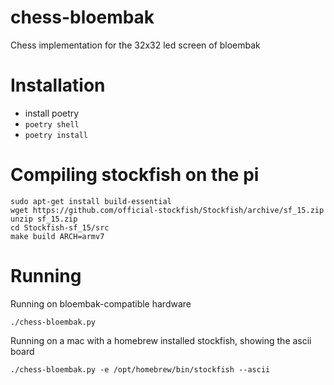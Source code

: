 # chess-bloembak
Chess implementation for the 32x32 led screen of bloembak

# Installation

- install poetry
- `poetry shell`
- `poetry install`

# Compiling stockfish on the pi

```
sudo apt-get install build-essential
wget https://github.com/official-stockfish/Stockfish/archive/sf_15.zip
unzip sf_15.zip
cd Stockfish-sf_15/src
make build ARCH=armv7
```

# Running

Running on bloembak-compatible hardware

`./chess-bloembak.py`

Running on a mac with a homebrew installed stockfish, showing the ascii board

`./chess-bloembak.py -e /opt/homebrew/bin/stockfish --ascii`
